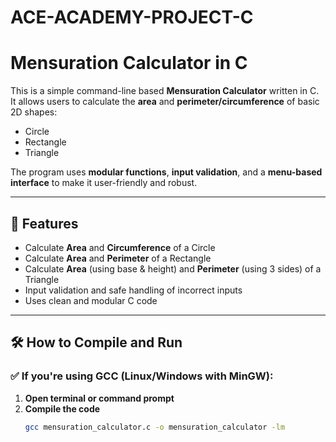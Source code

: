 # ACE-ACADEMY-PROJECT-C
#  Mensuration Calculator in C

This is a simple command-line based **Mensuration Calculator** written in C. It allows users to calculate the **area** and **perimeter/circumference** of basic 2D shapes:
- Circle
- Rectangle
- Triangle

The program uses **modular functions**, **input validation**, and a **menu-based interface** to make it user-friendly and robust.

---

## 🚀 Features

- Calculate **Area** and **Circumference** of a Circle
- Calculate **Area** and **Perimeter** of a Rectangle
- Calculate **Area** (using base & height) and **Perimeter** (using 3 sides) of a Triangle
- Input validation and safe handling of incorrect inputs
- Uses clean and modular C code

---

## 🛠️ How to Compile and Run

### ✅ If you're using **GCC** (Linux/Windows with MinGW):

1. **Open terminal or command prompt**  
2. **Compile the code**  
   ```bash
   gcc mensuration_calculator.c -o mensuration_calculator -lm
